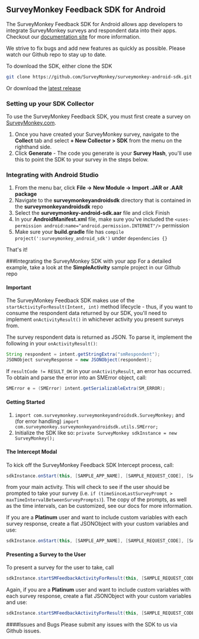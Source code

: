 ## SurveyMonkey Feedback SDK for Android

The SurveyMonkey Feedback SDK for Android allows app developers to integrate SurveyMonkey surveys and respondent data into their apps. Checkout our [documentation site](http://surveymonkey.github.io/surveymonkey-android-sdk/) for more information.

We strive to fix bugs and add new features as quickly as possible. Please watch our Github repo to stay up to date.

To download the SDK, either clone the SDK
```bash
git clone https://github.com/SurveyMonkey/surveymonkey-android-sdk.git
```
Or download the [latest release](https://github.com/SurveyMonkey/surveymonkey-android-sdk/releases)

### Setting up your SDK Collector
To use the SurveyMonkey Feedback SDK, you must first create a survey on [ SurveyMonkey.com](https://www.surveymonkey.com).
1. Once you have created your SurveyMonkey survey, navigate to the **Collect** tab and select **+ New Collector > SDK** from the menu on the righthand side.
2. Click **Generate** - The code you generate is your **Survey Hash**, you'll use this to point the SDK to your survey in the steps below.

### Integrating with Android Studio

1. From the menu bar, click **File -> New Module -> Import .JAR or .AAR package**
2. Navigate to the **surveymonkeyandroidsdk** directory that is contained in the **surveymonkeyandroidsdk** repo
3. Select the **surveymonkey-android-sdk.aar** file and click Finish
4. In your **AndroidManifest.xml** file, make sure you've included the `<uses-permission android:name="android.permission.INTERNET"/>` permission
5. Make sure your **build.gradle** file has `compile project(':surveymonkey_android_sdk')` under `dependencies {}`

That's it!

###Integrating the SurveyMonkey SDK with your app
For a detailed example, take a look at the **SimpleActivity** sample project in our Github repo


#### Important
The SurveyMonkey Feedback SDK makes use of the `startActivityForResult(Intent, int)` method lifecycle - thus, if you want to consume the respondent data returned by our SDK, you'll need to implement `onActivityResult()` in whichever activity you present surveys from.

The survey respondent data is returned as JSON. To parse it, implement the following in your `onActivityResult()`:
```java
String respondent = intent.getStringExtra("smRespondent");
JSONObject surveyResponse = new JSONObject(respondent);
```

If `resultCode != RESULT_OK` in your `onActivityResult`, an error has occurred. To obtain and parse the error into an SMError object, call:
```java
SMError e = (SMError) intent.getSerializableExtra(SM_ERROR);
```

#### Getting Started
1. `import com.surveymonkey.surveymonkeyandroidsdk.SurveyMonkey;` and (for error handling)
`import com.surveymonkey.surveymonkeyandroidsdk.utils.SMError;`
2. Initialize the SDK like so: `private SurveyMonkey sdkInstance = new SurveyMonkey();`

#### The Intercept Modal
To kick off the SurveyMonkey Feedback SDK Intercept process, call:
```java
sdkInstance.onStart(this, [SAMPLE_APP_NAME], [SAMPLE_REQUEST_CODE], [SAMPLE_SURVEY_HASH]);
```
from your main activity. This will check to see if the user should be prompted to take your survey (i.e. `if (timeSinceLastSurveyPrompt > maxTimeIntervalBetweenSurveyPrompts)`). The copy of the prompts, as well as the time intervals, can be customized, see our docs for more information.

If you are a **Platinum** user and want to include custom variables with each survey response, create a flat JSONObject with your custom variables and use:
```java
sdkInstance.onStart(this, [SAMPLE_APP_NAME], [SAMPLE_REQUEST_CODE], [SAMPLE_SURVEY_HASH], [SAMPLE_CUSTOM_VARIABLES_DICTIONARY]);
```

#### Presenting a Survey to the User
To present a survey for the user to take, call
```java
sdkInstance.startSMFeedbackActivityForResult(this, [SAMPLE_REQUEST_CODE], [SAMPLE_SURVEY_HASH]);
```
Again, if you are a **Platinum** user and want to include custom variables with each survey response, create a flat JSONObject with your custom variables and use:
```java
sdkInstance.startSMFeedbackActivityForResult(this, [SAMPLE_REQUEST_CODE], [SAMPLE_SURVEY_HASH], [SAMPLE_CUSTOM_VARIABLES_DICTIONARY]);
```

####Issues and Bugs
Please submit any issues with the SDK to us via Github issues.
